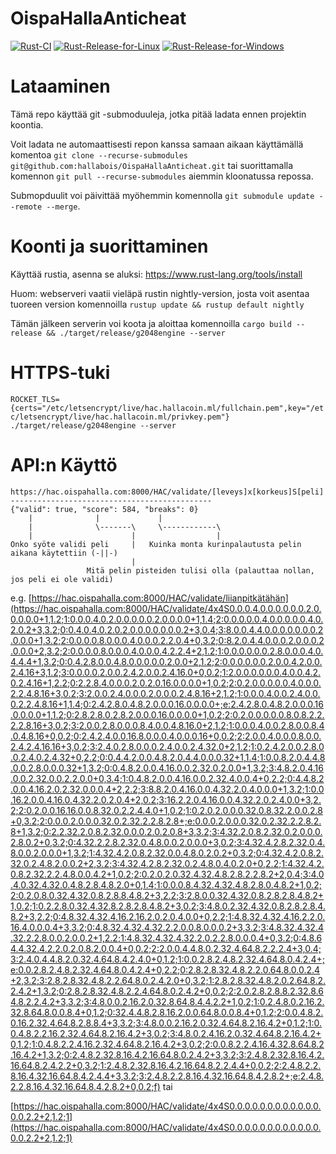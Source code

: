 # OispaHallaAnticheat
[![Rust-CI](https://github.com/hallabois/OispaHallaAnticheat/actions/workflows/rust.yml/badge.svg)](https://github.com/hallabois/OispaHallaAnticheat/actions/workflows/rust.yml)
[![Rust-Release-for-Linux](https://github.com/hallabois/OispaHallaAnticheat/actions/workflows/rust-artifact.yml/badge.svg)](https://github.com/hallabois/OispaHallaAnticheat/actions/workflows/rust-artifact.yml)
[![Rust-Release-for-Windows](https://github.com/hallabois/OispaHallaAnticheat/actions/workflows/rust-artifact-windows.yml/badge.svg)](https://github.com/hallabois/OispaHallaAnticheat/actions/workflows/rust-artifact-windows.yml)
# Lataaminen
Tämä repo käyttää git -submoduuleja, jotka pitää ladata ennen projektin koontia.

Voit ladata ne automaattisesti repon kanssa samaan aikaan käyttämällä komentoa ```git clone --recurse-submodules git@github.com:hallabois/OispaHallaAnticheat.git``` tai suorittamalla komennon ```git pull --recurse-submodules``` aiemmin kloonatussa repossa. 

Submopduulit voi päivittää myöhemmin komennolla ```git submodule update --remote --merge```.
# Koonti ja suorittaminen
Käyttää rustia, asenna se aluksi: https://www.rust-lang.org/tools/install

Huom: webserveri vaatii vieläpä rustin nightly-version, josta voit asentaa tuoreen version komennoilla ```rustup update && rustup default nightly```

Tämän jälkeen serverin voi koota ja aloittaa komennoilla ```cargo build --release && ./target/release/g2048engine --server```

# HTTPS-tuki
```ROCKET_TLS={certs="/etc/letsencrypt/live/hac.hallacoin.ml/fullchain.pem",key="/etc/letsencrypt/live/hac.hallacoin.ml/privkey.pem"} ./target/release/g2048engine --server```

# API:n Käyttö
```
https://hac.oispahalla.com:8000/HAC/validate/[leveys]x[korkeus]S[peli]
---------------------------------------------
{"valid": true, "score": 584, "breaks": 0}
    |              |             |
    |              \-------\     \------------\
    |                      |                  |
Onko syöte validi peli     |   Kuinka monta kurinpalautusta pelin aikana käytettiin (-||-)
                           |
                 Mitä pelin pisteiden tulisi olla (palauttaa nollan, jos peli ei ole validi)
```
e.g. [https://hac.oispahalla.com:8000/HAC/validate/liianpitkätähän](https://hac.oispahalla.com:8000/HAC/validate/4x4S0.0.0.4.0.0.0.0.0.0.2.0.0.0.0.0+1,1.2;1:0.0.0.4.0.2.0.0.0.0.0.2.0.0.0.0+1,1.4;2:0.0.0.0.0.4.0.0.0.0.0.4.0.2.0.2+3,3.2;0:0.4.0.4.0.2.0.2.0.0.0.0.0.0.0.2+3,0.4;3:8.0.0.4.4.0.0.0.0.0.0.0.2.0.0.0+1,3.2;2:0.0.0.0.8.0.0.0.4.0.0.0.2.2.0.4+0,3.2;0:8.2.0.4.4.0.0.0.2.0.0.0.2.0.0.0+2,3.2;2:0.0.0.0.8.0.0.0.4.0.0.0.4.2.2.4+2,1.2;1:0.0.0.0.0.0.2.8.0.0.0.4.0.4.4.4+1,3.2;0:0.4.2.8.0.0.4.8.0.0.0.0.0.2.0.0+2,1.2;2:0.0.0.0.0.0.2.0.0.4.2.0.0.2.4.16+3,1.2;3:0.0.0.0.2.0.0.2.4.2.0.0.2.4.16.0+0,0.2;1:2.0.0.0.0.0.0.4.0.0.4.2.0.2.4.16+1,2.2;0:2.2.8.4.0.0.0.2.0.2.0.16.0.0.0.0+1,0.2;2:0.2.0.0.0.0.0.4.0.0.0.2.2.4.8.16+3,0.2;3:2.0.0.2.4.0.0.0.2.0.0.0.2.4.8.16+2,1.2;1:0.0.0.4.0.0.2.4.0.0.0.2.2.4.8.16+1,1.4;0:2.4.2.8.0.4.8.2.0.0.0.16.0.0.0.0+;e:2.4.2.8.0.4.8.2.0.0.0.16.0.0.0.0+1,1.2;0:2.8.2.8.0.2.8.2.0.0.0.16.0.0.0.0+1,0.2;2:0.2.0.0.0.0.0.8.0.8.2.2.2.2.8.16+3,0.2;3:2.0.0.2.8.0.0.0.8.4.0.0.4.8.16.0+2,1.2;1:0.0.0.4.0.0.2.8.0.0.8.4.0.4.8.16+0,0.2;0:2.4.2.4.0.0.16.8.0.0.0.4.0.0.0.16+0,0.2;2:2.0.0.4.0.0.0.8.0.0.2.4.2.4.16.16+3,0.2;3:2.4.0.2.8.0.0.0.2.4.0.0.2.4.32.0+2,1.2;1:0.2.4.2.0.0.2.8.0.0.2.4.0.2.4.32+0,2.2;0:0.4.4.2.0.0.4.8.2.0.4.4.0.0.0.32+1,1.4;1:0.0.8.2.0.4.4.8.0.0.2.8.0.0.0.32+1,3.2;0:0.4.8.2.0.0.4.16.0.0.2.32.0.2.0.0+1,3.2;3:4.8.2.0.4.16.0.0.2.32.0.0.2.2.0.0+0,3.4;1:0.4.8.2.0.0.4.16.0.0.2.32.4.0.0.4+0,2.2;0:4.4.8.2.0.0.4.16.2.0.2.32.0.0.0.4+2,2.2;3:8.8.2.0.4.16.0.0.4.32.2.0.4.0.0.0+1,3.2;1:0.0.16.2.0.0.4.16.0.4.32.2.0.2.0.4+2,0.2;3:16.2.2.0.4.16.0.0.4.32.2.0.2.4.0.0+3,2.2;2:0.2.0.0.16.16.0.0.8.32.0.2.2.4.4.0+1,0.2;1:0.2.0.2.0.0.0.32.0.8.32.2.0.0.2.8+0,3.2;2:0.0.0.2.0.0.0.32.0.2.32.2.2.8.2.8+;e:0.0.0.2.0.0.0.32.0.2.32.2.2.8.2.8+1,3.2;0:2.2.32.2.0.8.2.32.0.0.0.2.0.2.0.8+3,3.2;3:4.32.2.0.8.2.32.0.2.0.0.0.2.8.0.2+0,3.2;0:4.32.2.2.8.2.32.0.4.8.0.0.2.0.0.0+3,0.2;3:4.32.4.2.8.2.32.0.4.8.0.0.2.0.0.0+1,3.2;1:4.32.4.2.0.8.2.32.0.0.4.8.0.2.0.2+0,3.2;0:4.32.4.2.0.8.2.32.0.2.4.8.2.0.0.2+2,3.2;3:4.32.4.2.8.2.32.0.2.4.8.0.4.0.2.0+0,2.2;1:4.32.4.2.0.8.2.32.2.2.4.8.0.0.4.2+1,0.2;2:0.2.0.2.0.32.4.32.4.8.2.8.2.2.8.2+2,0.4;3:4.0.4.0.32.4.32.0.4.8.2.8.4.8.2.0+0,1.4;1:0.0.0.8.4.32.4.32.4.8.2.8.0.4.8.2+1,0.2;2:0.2.0.8.0.32.4.32.0.8.2.8.8.4.8.2+3,2.2;3:2.8.0.0.32.4.32.0.8.2.8.2.8.4.8.2+1,0.2;1:0.2.2.8.0.32.4.32.8.2.8.2.8.4.8.2+3,0.2;3:4.8.0.2.32.4.32.0.8.2.8.2.8.4.8.2+3,2.2;0:4.8.32.4.32.4.16.2.16.2.0.2.0.4.0.0+0,2.2;1:4.8.32.4.32.4.16.2.2.0.16.4.0.0.0.4+3,3.2;0:4.8.32.4.32.4.32.2.2.0.0.8.0.0.0.2+3,3.2;3:4.8.32.4.32.4.32.2.2.8.0.0.2.0.0.2+1,2.2;1:4.8.32.4.32.4.32.2.0.2.2.8.0.0.0.4+0,3.2;0:4.8.64.4.32.4.2.2.0.2.0.8.2.0.0.4+0,0.2;2:2.0.0.4.4.8.0.2.32.4.64.8.2.2.2.4+3,0.4;3:2.4.0.4.4.8.2.0.32.4.64.8.4.2.4.0+0,1.2;1:0.0.2.8.2.4.8.2.32.4.64.8.0.4.2.4+;e:0.0.2.8.2.4.8.2.32.4.64.8.0.4.2.4+0,2.2;0:2.8.2.8.32.4.8.2.2.0.64.8.0.0.2.4+2,3.2;3:2.8.2.8.32.4.8.2.2.64.8.0.2.4.2.0+0,3.2;1:2.8.2.8.32.4.8.2.0.2.64.8.2.2.4.2+1,3.2;0:2.8.2.8.32.4.8.2.2.4.64.8.0.2.4.2+0,0.2;2:2.0.2.8.2.8.8.2.32.8.64.8.2.2.4.2+3,3.2;3:4.8.0.0.2.16.2.0.32.8.64.8.4.4.2.2+1,0.2;1:0.2.4.8.0.2.16.2.32.8.64.8.0.0.8.4+0,1.2;0:32.4.4.8.2.8.16.2.0.0.64.8.0.0.8.4+0,1.2;2:0.0.4.8.2.0.16.2.32.4.64.8.2.8.8.4+3,3.2;3:4.8.0.0.2.16.2.0.32.4.64.8.2.16.4.2+0,1.2;1:0.0.4.8.2.2.16.2.32.4.64.8.2.16.4.2+3,0.2;3:4.8.0.2.4.16.2.0.32.4.64.8.2.16.4.2+0,1.2;1:0.4.8.2.2.4.16.2.32.4.64.8.2.16.4.2+3,0.2;2:0.0.8.2.2.4.16.4.32.8.64.8.2.16.4.2+1,3.2;0:2.4.8.2.32.8.16.4.2.16.64.8.0.2.4.2+3,3.2;3:2.4.8.2.32.8.16.4.2.16.64.8.2.4.2.2+0,3.2;1:2.4.8.2.32.8.16.4.2.16.64.8.2.2.4.4+0,0.2;2:2.4.8.2.2.8.16.4.32.16.64.8.4.2.4.4+3,3.2;3:2.4.8.2.2.8.16.4.32.16.64.8.4.2.8.2+;e:2.4.8.2.2.8.16.4.32.16.64.8.4.2.8.2+0,0.2;f) tai

[https://hac.oispahalla.com:8000/HAC/validate/4x4S0.0.0.0.0.0.0.0.0.0.0.0.0.0.2.2+2,1.2;1](https://hac.oispahalla.com:8000/HAC/validate/4x4S0.0.0.0.0.0.0.0.0.0.0.0.0.0.2.2+2,1.2;1)
